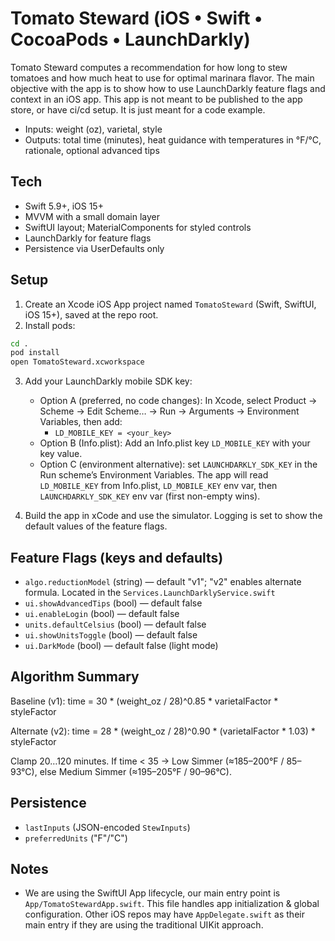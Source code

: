 # Tomato Steward (iOS • Swift • CocoaPods • LaunchDarkly)

Tomato Steward computes a recommendation for how long to stew tomatoes and how much heat to use for optimal marinara flavor. The main objective with the app is to show how to use LaunchDarkly feature flags and context in an iOS app.  This app is not meant to be published to the app store, or have ci/cd setup.  It is just meant for a code example.

- Inputs: weight (oz), varietal, style
- Outputs: total time (minutes), heat guidance with temperatures in °F/°C, rationale, optional advanced tips

## Tech
- Swift 5.9+, iOS 15+
- MVVM with a small domain layer
- SwiftUI layout; MaterialComponents for styled controls
- LaunchDarkly for feature flags
- Persistence via UserDefaults only

## Setup
1) Create an Xcode iOS App project named `TomatoSteward` (Swift, SwiftUI, iOS 15+), saved at the repo root.
2) Install pods:
```bash
cd .
pod install
open TomatoSteward.xcworkspace
```
3) Add your LaunchDarkly mobile SDK key:
   - Option A (preferred, no code changes): In Xcode, select Product → Scheme → Edit Scheme… → Run → Arguments → Environment Variables, then add:
     - `LD_MOBILE_KEY = <your_key>`
   - Option B (Info.plist): Add an Info.plist key `LD_MOBILE_KEY` with your key value.
   - Option C (environment alternative): set `LAUNCHDARKLY_SDK_KEY` in the Run scheme’s Environment Variables.
   The app will read `LD_MOBILE_KEY` from Info.plist, `LD_MOBILE_KEY` env var, then `LAUNCHDARKLY_SDK_KEY` env var (first non-empty wins).

4) Build the app in xCode and use the simulator.  Logging is set to show the default values of the feature flags.

## Feature Flags (keys and defaults)
- `algo.reductionModel` (string) — default "v1"; "v2" enables alternate formula. Located in the `Services.LaunchDarklyService.swift`
- `ui.showAdvancedTips` (bool) — default false
- `ui.enableLogin` (bool) — default false
- `units.defaultCelsius` (bool) — default false
- `ui.showUnitsToggle` (bool) — default false
- `ui.DarkMode` (bool) — default false (light mode)

## Algorithm Summary
Baseline (v1): time = 30 * (weight_oz / 28)^0.85 * varietalFactor * styleFactor

Alternate (v2): time = 28 * (weight_oz / 28)^0.90 * (varietalFactor * 1.03) * styleFactor

Clamp 20…120 minutes. If time < 35 → Low Simmer (≈185–200°F / 85–93°C), else Medium Simmer (≈195–205°F / 90–96°C).

## Persistence
- `lastInputs` (JSON-encoded `StewInputs`)
- `preferredUnits` ("F"/"C")

## Notes
- We are using the SwiftUI App lifecycle, our main entry point is `App/TomatoStewardApp.swift`.  This file handles app initialization & global configuration. Other iOS repos may have `AppDelegate.swift` as their main entry if they are using the traditional UIKit approach.
